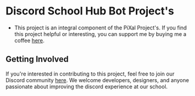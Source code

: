 # Discord School Hub Bot Project's
 - This project is an integral component of the PiXal Project's. If you find this project helpful or interesting, you can support me by buying me a coffee [here](https://www.buymeacoffee.com/plai).

## Getting Involved
If you're interested in contributing to this project, feel free to join our Discord community [here](https://discord.gg/E5NXQuJPgf). We welcome developers, designers, and anyone passionate about improving the discord experience at our school.
